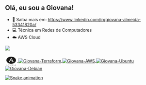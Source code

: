 ## Olá, eu sou a Giovana!
* :eyes:  Saiba mais em: https://www.linkedin.com/in/giovana-almeida-53341820a/ 
* :computer:  Técnica em Redes de Computadores
* :cloud:  AWS Cloud
 
<div>
  <a href="https://github.com/giovana-git">
  <img height="180em" src="https://github-readme-stats.vercel.app/api?username=giovana-git&show_icons=true&theme=dracula&include_all_commits=true&count_private=true"/>

</div>
<div style="display: inline_block"><br>
  <img align="center" alt="Giovana-Ansible" height="30" width="40" src="https://github.com/devicons/devicon/blob/master/icons/ansible/ansible-original-wordmark.svg">
  <img align="center" alt="Giovana-Terraform" height="30" width="40" src="https://cdn.jsdelivr.net/gh/devicons/devicon/icons/terraform/terraform-original.svg">
  <img align="center" alt="Giovana-AWS" height="30" width="40" src="https://cdn.jsdelivr.net/gh/devicons/devicon/icons/amazonwebservices/amazonwebservices-original.svg">
  <img align="center" alt="Giovana-Ubuntu" height="30" width="40" src="https://cdn.jsdelivr.net/gh/devicons/devicon/icons/ubuntu/ubuntu-plain.svg">
  <img align="center" alt="Giovana-Debian" height="30" width="40" src="https://cdn.jsdelivr.net/gh/devicons/devicon/icons/debian/debian-original.svg"> 
  
  
![Snake animation](https://github.com/giovana-git/giovana-git/blob/output/github-contribution-grid-snake.svg)
    
</div>
  
